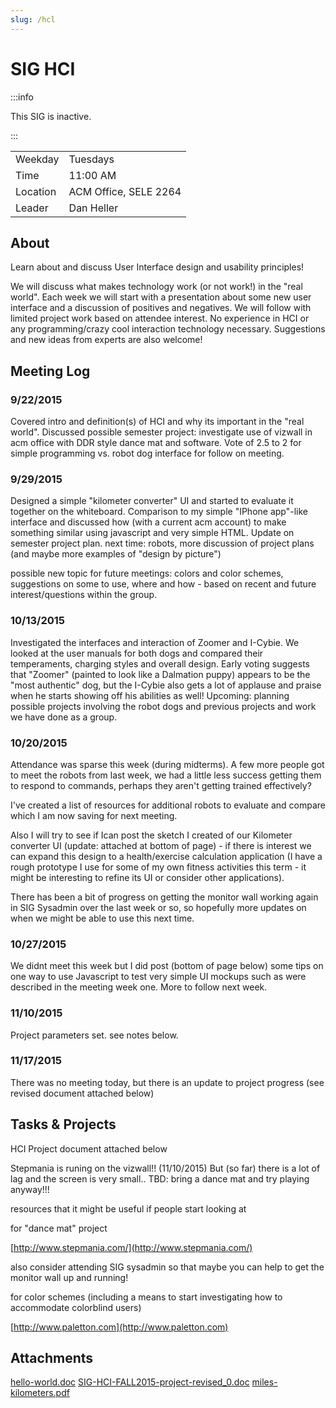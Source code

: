 ```yaml
---
slug: /hcl
---
```


# SIG HCI

:::info

This SIG is inactive.

:::

|          |                       |
| -------- | --------------------- |
| Weekday  | Tuesdays              |
| Time     | 11:00 AM              |
| Location | ACM Office, SELE 2264 |
| Leader   | Dan Heller            |

## About

Learn about and discuss User Interface design and usability principles!

We will discuss what makes technology work (or not work!) in the "real world". Each week we will start with a presentation about some new user interface and a discussion of positives and negatives. We will follow with limited project work based on attendee interest. No experience in HCI or any programming/crazy cool interaction technology necessary. Suggestions and new ideas from experts are also welcome!

## Meeting Log

### 9/22/2015

Covered intro and definition(s) of HCI and why its important in the "real world". Discussed possible semester project: investigate use of vizwall in acm office with DDR style dance mat and software. Vote of 2.5 to 2 for simple programming vs. robot dog interface for follow on meeting.

### 9/29/2015

Designed a simple "kilometer converter" UI and started to evaluate it together on the whiteboard. Comparison to my simple "IPhone app"-like interface and discussed how (with a current acm account) to make something similar using javascript and very simple HTML. Update on semester project plan. next time: robots, more discussion of project plans (and maybe more examples of "design by picture")

possible new topic for future meetings: colors and color schemes, suggestions on some to use, where and how - based on recent and future interest/questions within the group.

### 10/13/2015

Investigated the interfaces and interaction of Zoomer and I-Cybie. We looked at the user manuals for both dogs and compared their temperaments, charging styles and overall design. Early voting suggests that "Zoomer" (painted to look like a Dalmation puppy) appears to be the "most authentic" dog, but the I-Cybie also gets a lot of applause and praise when he starts showing off his abilities as well! Upcoming: planning possible projects involving the robot dogs and previous projects and work we have done as a group.

### 10/20/2015

Attendance was sparse this week (during midterms). A few more people got to meet the robots from last week, we had a little less success getting them to respond to commands, perhaps they aren't getting trained effectively?

I've created a list of resources for additional robots to evaluate and compare which I am now saving for next meeting.

Also I will try to see if Ican post the sketch I created of our Kilometer converter UI (update: attached at bottom of page) - if there is interest we can expand this design to a health/exercise calculation application (I have a rough prototype I use for some of my own fitness activities this term - it might be interesting to refine its UI or consider other applications).

There has been a bit of progress on getting the monitor wall working again in SIG Sysadmin over the last week or so, so hopefully more updates on when we might be able to use this next time.

### 10/27/2015

We didnt meet this week but I did post (bottom of page below) some tips on one way to use Javascript to test very simple UI mockups such as were described in the meeting week one. More to follow next week.

### 11/10/2015

Project parameters set. see notes below.

### 11/17/2015

There was no meeting today, but there is an update to project progress (see revised document attached below)

## Tasks & Projects

HCI Project document attached below

Stepmania is runing on the vizwall!! (11/10/2015) But (so far) there is a lot of lag and the screen is very small.. TBD: bring a dance mat and try playing anyway!!!

resources that it might be useful if people start looking at

for "dance mat" project

[http://www.stepmania.com/](http://www.stepmania.com/)

also consider attending SIG sysadmin so that maybe you can help to get the monitor wall up and running!

for color schemes (including a means to start investigating how to accommodate colorblind users)

[http://www.paletton.com](http://www.paletton.com)

## Attachments

[hello-world.doc](/media/sighcl/hello-world.doc)
[SIG-HCI-FALL2015-project-revised_0.doc](/media/sighcl/SIG-HCI-FALL2015-project-revised_0.doc)
[miles-kilometers.pdf](/media/sighcl/miles-kilometers.pdf)
